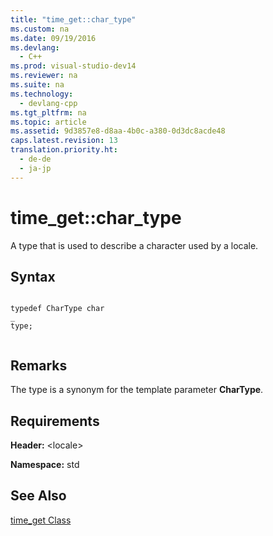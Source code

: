 ```yaml
---
title: "time_get::char_type"
ms.custom: na
ms.date: 09/19/2016
ms.devlang: 
  - C++
ms.prod: visual-studio-dev14
ms.reviewer: na
ms.suite: na
ms.technology: 
  - devlang-cpp
ms.tgt_pltfrm: na
ms.topic: article
ms.assetid: 9d3857e8-d8aa-4b0c-a380-0d3dc8acde48
caps.latest.revision: 13
translation.priority.ht: 
  - de-de
  - ja-jp
---
```

# time_get::char_type
A type that is used to describe a character used by a locale.  
  
## Syntax  
  
```  
  
typedef CharType char  
_  
type;  
  
```  
  
## Remarks  
 The type is a synonym for the template parameter **CharType**.  
  
## Requirements  
 **Header:** <locale\>  
  
 **Namespace:** std  
  
## See Also  
 [time_get Class](../vs140/time_get-Class.md)